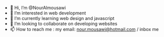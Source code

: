- 👋 Hi, I’m @NourAlmousawi
- 👀 I’m interested in web development
- 🌱 I’m currently learning web design and javascript
- 💞️ I’m looking to collaborate on developing websites
- 📫 How to reach me : my email: nour.mousawi@hotmail.com  / inbox me

<!---
NourAlmousawi/NourAlmousawi is a ✨ special ✨ repository because its `README.md` (this file) appears on your GitHub profile.
You can click the Preview link to take a look at your changes.
--->
